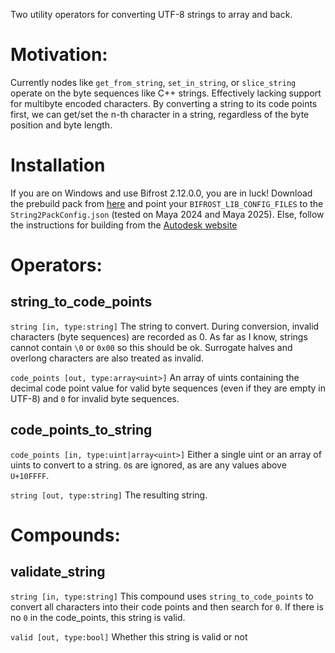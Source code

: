 Two utility operators for converting UTF-8 strings to array<uint> and back.

# Motivation:
Currently nodes like `get_from_string`, `set_in_string`, or `slice_string` operate on the byte sequences like C++ strings. Effectively lacking support for multibyte encoded characters.
By converting a string to its code points first, we can get/set the n-th character in a string, regardless of the byte position and byte length.

# Installation
If you are on Windows and use Bifrost 2.12.0.0, you are in luck! Download the prebuild pack from [here](output/Bifrost2.12.0.0) and point your `BIFROST_LIB_CONFIG_FILES` to the `String2PackConfig.json` (tested on Maya 2024 and Maya 2025).
Else, follow the instructions for building from the [Autodesk website](https://help.autodesk.com/view/BIFROST/ENU/?guid=Bifrost_DevHelp_GettingStarted_Tutorials_GettingStartedWalkThrough_Build_html)

# Operators:
## string_to_code_points
`string [in, type:string]`
The string to convert. During conversion, invalid characters (byte sequences) are recorded as 0. As far as I know, strings cannot contain `\0` or `0x00` so this should be ok.
Surrogate halves and overlong characters are also treated as invalid.

`code_points [out, type:array<uint>]`
An array of uints containing the decimal code point value for valid byte sequences (even if they are empty in UTF-8) and `0` for invalid byte sequences.

## code_points_to_string
`code_points [in, type:uint|array<uint>]`
Either a single uint or an array of uints to convert to a string. `0`s are ignored, as are any values above `U+10FFFF`.

`string [out, type:string]`
The resulting string.

# Compounds:
## validate_string
`string [in, type:string]`
This compound uses `string_to_code_points` to convert all characters into their code points and then search for `0`. If there is no `0` in the code_points, this string is valid.

`valid [out, type:bool]`
Whether this string is valid or not
